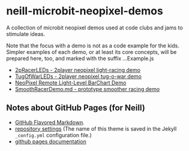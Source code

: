 # neill-microbit-neopixel-demos
A collection of microbit neopixel demos used at code clubs and jams to stimulate ideas.  

Note that the focus with a demo is not as a code example for the kids.  Simpler examples of each demo, or at least its core concepts, will be prepared here, too, and marked with the suffix ...Example.js

* [2pRacerLEDs - 2player neopixel light-racing demo](2pRacerLEDs.md)
* [TugOfWarLEDs - 2player neopixel tug-o-war demo](TugOfWarLEDs.md)
* [NeoPixel Remote Light-Level BarChart Demo](LightLevelBarChartLEDsTxRxPair.md)
* [SmoothRacerDemo.md - prototype smoother racing demo](SmoothRacerDemo.md)


## Notes about GitHub Pages (for Neill)

* [GitHub Flavored Markdown](https://guides.github.com/features/mastering-markdown/).
* [repository settings](https://github.com/nbogie/neill-microbit-neopixel-demos/settings) (The name of this theme is saved in the Jekyll `_config.yml` configuration file.)
* [github pages documentation](https://help.github.com/categories/github-pages-basics/)
